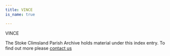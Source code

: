 ```yaml
---
title: VINCE
is_name: true

---
```


VINCE


The Stoke Climsland Parish Archive holds material under this index entry. To find out more please [contact us](/contact/)

